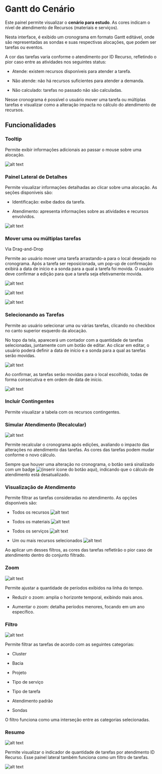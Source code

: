 # Gantt do Cenário

Este painel permite visualizar o **cenário para estudo**. As cores indicam o nível de atendimento de Recursos (materiais e serviços).  

Nesta interface, é exibido um cronograma em formato Gantt editável, onde são representadas as sondas e suas respectivas alocações, que podem ser tarefas ou eventos.  

A cor das tarefas varia conforme o atendimento por ID Recurso, refletindo o pior caso entre as atividades nos seguintes status: 

- Atende: existem recursos disponíveis para atender a tarefa.  

- Não atende: não há recursos suficientes para atender a demanda.  

- Não calculado: tarefas no passado não são calculadas.

Nesse cronograma é possível o usuário mover uma tarefa ou múltiplas tarefas e visualizar como a alteração impacta no cálculo do atendimento de recursos.

## Funcionalidades

### Tooltip

Permite exibir informações adicionais ao passar o mouse sobre uma alocação.  

![alt text](<Captura de tela 2025-02-07 094151.png>)

### Painel Lateral de Detalhes

Permite visualizar informações detalhadas ao clicar sobre uma alocação. As seções disponíveis são:  

- Identificação: exibe dados da tarefa.  

- Atendimento: apresenta informações sobre as atividades e recursos envolvidos.  

![alt text](<Captura de tela 2025-02-07 094332.png>)

### Mover uma ou múltiplas tarefas 
Via Drag-and-Drop

Permite ao usuário mover uma tarefa arrastando-a para o local desejado no cronograma. Após a tarefa ser reposicionada, um pop-up de confirmação exibirá a data de início e a sonda para a qual a tarefa foi movida. O usuário deve confirmar a edição para que a tarefa seja efetivamente movida.

![alt text](<Captura de tela 2025-02-07 085621.png>)

![alt text](<Captura de tela 2025-02-07 085656.png>)

![alt text](<Captura de tela 2025-02-07 085710.png>)

### Selecionando as Tarefas
Permite ao usuário selecionar uma ou várias tarefas, clicando no checkbox no canto superior esquerdo da alocação. 

No topo da tela, aparecerá um contador com a quantidade de tarefas selecionadas, juntamente com um botão de editar. Ao clicar em editar, o usuário poderá definir a data de início e a sonda para a qual as tarefas serão movidas. 

![alt text](<Captura de tela 2025-02-07 094910.png>)

Ao confirmar, as tarefas serão movidas para o local escolhido, todas de forma consecutiva e em ordem de data de início.

![alt text](<Captura de tela 2025-02-07 094813.png>)

### Incluir Contingentes

Permite visualizar a tabela com os recursos contingentes.  

### Simular Atendimento (Recalcular)
![alt text](icons/recalcular.svg)

Permite recalcular o cronograma após edições, avaliando o impacto das alterações no atendimento das tarefas. As cores das tarefas podem mudar conforme o novo cálculo.  

Sempre que houver uma alteração no cronograma, o botão será sinalizado com um badge ![*(inserir ícone do botão aqui)*](icons/badge_recalcular.svg), indicando que o cálculo de atendimento está desatualizado.

### Visualização de Atendimento

Permite filtrar as tarefas consideradas no atendimento. As opções disponíveis são:  

- Todos os recursos 
![alt text](icons/visualizacao_atendimento.svg)

- Todos os materiais 
![alt text](icons/badge_materiais.svg)

- Todos os serviços 
![alt text](icons/badge_servico.svg)

- Um ou mais recursos selecionados 
![alt text](icons/badge_selecionar_recurso.svg)

Ao aplicar um desses filtros, as cores das tarefas refletirão o pior caso de atendimento dentro do conjunto filtrado.  

### Zoom
![alt text](icons/zoom.svg)

Permite ajustar a quantidade de períodos exibidos na linha do tempo.  

- Reduzir o zoom: amplia o horizonte temporal, exibindo mais anos.  

- Aumentar o zoom: detalha períodos menores, focando em um ano específico.  

### Filtro 
![alt text](icons/filtro.svg)

Permite filtrar as tarefas de acordo com as seguintes categorias:  

- Cluster

- Bacia  

- Projeto

- Tipo de serviço

- Tipo de tarefa  

- Atendimento padrão

- Sondas

O filtro funciona como uma interseção entre as categorias selecionadas.  

### Resumo
![alt text](icons/resumo.svg)

Permite visualizar o indicador de quantidade de tarefas por atendimento ID Recurso. Esse painel lateral também funciona como um filtro de tarefas.

![alt text](<Captura de tela 2025-02-07 095943.png>)
